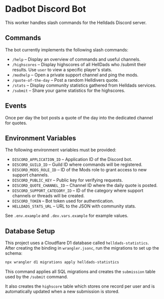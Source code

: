 # Dadbot Discord Bot

This worker handles slash commands for the Helldads Discord server.

## Commands

The bot currently implements the following slash commands:

- `/help` – Display an overview of commands and useful channels.
- `/highscores` – Display highscores of all HellDads who /submit their results. Use `user` to view a specific player's stats.
- `/modhelp` – Open a private support channel and ping the mods.
- `/quote-of-the-day` – Post a random Helldivers quote.
- `/stats` – Display community statistics gathered from Helldads services.
- `/submit` – Share your game statistics for the highscores.

## Events

Once per day the bot posts a quote of the day into the dedicated channel for quotes.

## Environment Variables

The following environment variables must be provided:

- `DISCORD_APPLICATION_ID` – Application ID of the Discord bot.
- `DISCORD_GUILD_ID` – Guild ID where commands will be registered.
- `DISCORD_MODS_ROLE_ID` – ID of the Mods role to grant access to new support channels.
- `DISCORD_PUBLIC_KEY` – Public key for verifying requests.
- `DISCORD_QUOTE_CHANNEL_ID` – Channel ID where the daily quote is posted.
- `DISCORD_SUPPORT_CATEGORY_ID` – ID of the category where support channels or threads will be created.
- `DISCORD_TOKEN` – Bot token used for authentication.
- `HELLDADS_STATS_URL` – URL to the JSON with community stats.

See `.env.example` and `.dev.vars.example` for example values.

## Database Setup

This project uses a Cloudflare D1 database called `helldads-statistics`. After creating the binding in `wrangler.jsonc`, run the migrations to set up the schema:

```bash
npx wrangler d1 migrations apply helldads-statistics
```

This command applies all SQL migrations and creates the `submission` table used by the `/submit` command.

It also creates the `highscore` table which stores one record per user and is
automatically updated when a new submission is stored.
